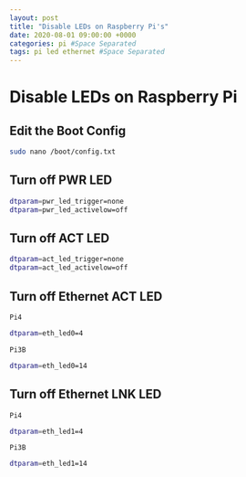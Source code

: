```yaml
---
layout: post
title: "Disable LEDs on Raspberry Pi's"
date: 2020-08-01 09:00:00 +0000
categories: pi #Space Separated
tags: pi led ethernet #Space Separated
---
```


# Disable LEDs on Raspberry Pi

## Edit the Boot Config
```sh
sudo nano /boot/config.txt
```
## Turn off PWR LED
```sh
dtparam=pwr_led_trigger=none
dtparam=pwr_led_activelow=off
```
## Turn off ACT LED
```sh
dtparam=act_led_trigger=none
dtparam=act_led_activelow=off
```
## Turn off Ethernet ACT LED
`Pi4`
```sh
dtparam=eth_led0=4
```
`Pi3B`
```sh
dtparam=eth_led0=14
```
## Turn off Ethernet LNK LED
`Pi4`
```sh
dtparam=eth_led1=4
```
`Pi3B`
```sh
dtparam=eth_led1=14
```
